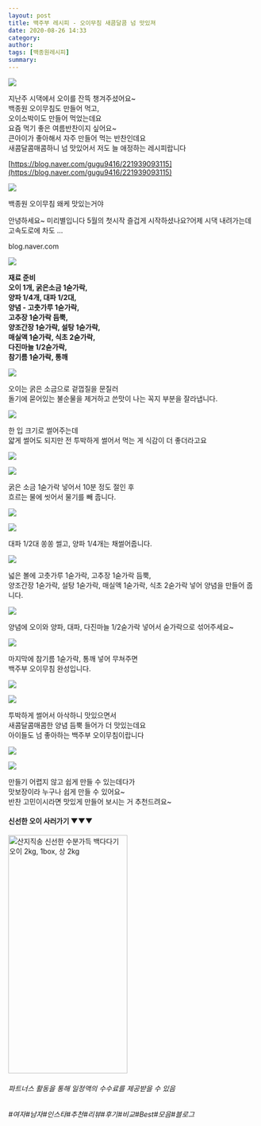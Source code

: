 ```yaml
---
layout: post
title: 백주부 레시피 - 오이무침 새콤달콤 넘 맛있져
date: 2020-08-26 14:33
category: 
author: 
tags: [백종원레시피]
summary: 
---
```



[![](https://post-phinf.pstatic.net/MjAyMDA3MjFfMTI4/MDAxNTk1Mjg3ODI2MTA3.hwdXdIaQXa5Hp5ti0rsYdZTfiiYQHW9kFhsXHoIsj8gg.zRzII66aeq0qKpza2IHMQwAnX1-x0JF7r0Z0X5sQijkg.JPEG/image_7472106131595287673683.jpg?type=w1200)](https://post.naver.com/viewer/postView.nhn?volumeNo=28848102&memberNo=7289556#)

  
  
지난주 시댁에서 오이를 잔뜩 챙겨주셨어요~  
백종원 오이무침도 만들어 먹고,  
오이소박이도 만들어 먹었는데요  
요즘 먹기 좋은 여름반찬이지 싶어요~  
큰아이가 좋아해서 자주 만들어 먹는 반찬인데요  
새콤달콤매콤하니 넘 맛있어서 저도 늘 애정하는 레시피랍니다  
  
[https://blog.naver.com/gugu9416/221939093115](https://blog.naver.com/gugu9416/221939093115)

[](https://blog.naver.com/gugu9416/221939093115)

![](https://dthumb-phinf.pstatic.net/?src=%22https%3A%2F%2Fblogthumb.pstatic.net%2FMjAyMDA0MzBfMjIx%2FMDAxNTg4MjU1MDEwNzgz.c7P4ggS8aDG0uWpE3Jj4zl8Vwg3uGGCvM0qyZDhZNgMg.F6ruKuaIdRnKr9Vyz4gGa52aar7fMcAzpZJOLObYT40g.JPEG.gugu9416%2F0_-_%25BA%25B9%25BB%25E7%25BA%25BB.JPG%3Ftype%3Dw2%22&type=ff500_300)

백종원 오이무침 왜케 맛있는거야

안녕하세요~ 미리별입니다 5월의 첫시작 즐겁게 시작하셨나요?어제 시댁 내려가는데 고속도로에 차도 ...

blog.naver.com

  
  

[![](https://post-phinf.pstatic.net/MjAyMDA3MjFfMjc4/MDAxNTk1Mjg3ODI4MjEw.X_UG9BSMO_rLh5VuRdYc9767XuqHUTR0pTqPaeUHXjsg.XNdjm8ty6qqrlyTsBuiwUHaz6pK4W87mCO9bowBCmgwg.JPEG/image_6453335391595287673684.jpg?type=w1200)](https://post.naver.com/viewer/postView.nhn?volumeNo=28848102&memberNo=7289556#)

  
  
**재료 준비**  
**오이 1개, 굵은소금 1숟가락,**  
**양파 1/4개, 대파 1/2대,**  
**양념 - 고춧가루 1숟가락,**  
**고추장 1숟가락 듬뿍,**  
**양조간장 1숟가락, 설탕 1숟가락,**  
**매실액 1숟가락, 식초 2숟가락,**  
**다진마늘 1/2숟가락,**  
**참기름 1숟가락, 통깨**  
  

[![](https://post-phinf.pstatic.net/MjAyMDA3MjFfNjUg/MDAxNTk1Mjg3ODI5MzUw.TPLzpcdbl0iPlbhFYwG-2tRmfjdxR2fLud5aDjnw4dsg.o2IAhUXCuBAXccwsmKgW_VUge1fSMWFYrJntksRmXSgg.JPEG/image_4693632581595287673684.jpg?type=w1200)](https://post.naver.com/viewer/postView.nhn?volumeNo=28848102&memberNo=7289556#)

오이는 굵은 소금으로 겉껍질을 문질러  
돌기에 묻어있는 불순물을 제거하고 쓴맛이 나는 꼭지 부분을 잘라냅니다.

[![](https://post-phinf.pstatic.net/MjAyMDA3MjFfNDQg/MDAxNTk1Mjg3ODMxMDE0.WL_dzjxi48FbfRo_hX-DGH_lC3JZIrawD3lOYmLnvj8g.jb6p3BHHB6pth8KzVYaIzpg-rblLeXMhyxCLopZJuyMg.JPEG/image_4434827171595287673685.jpg?type=w1200)](https://post.naver.com/viewer/postView.nhn?volumeNo=28848102&memberNo=7289556#)

  
한 입 크기로 썰어주는데  
얇게 썰어도 되지만 전 투박하게 썰어서 먹는 게 식감이 더 좋더라고요  

[![](https://post-phinf.pstatic.net/MjAyMDA3MjFfMTEz/MDAxNTk1Mjg3ODMyNjg2.1ViThXnh7-LXVF8N6o4axPCnysomPOPBE23aFyh5gP0g.fVhJNGlXmsyPVxp5sQTZyyS4KaLI_vxWbg4TuFKROpAg.JPEG/image_2954130481595287673685.jpg?type=w1200)](https://post.naver.com/viewer/postView.nhn?volumeNo=28848102&memberNo=7289556#)

[![](https://post-phinf.pstatic.net/MjAyMDA3MjFfMTEg/MDAxNTk1Mjg3ODI0Nzkz.N_wo7uxKUU0ks8lsz6hgbP52Icp6qIiV5jU-diFqwS8g.Yfu4T9zrrrITj2L-NWSz6KlvDWNoTLx04Lo_tFkXmwcg.JPEG/image_8238855961595287673685.jpg?type=w1200)](https://post.naver.com/viewer/postView.nhn?volumeNo=28848102&memberNo=7289556#)

  
  
굵은 소금 1숟가락 넣어서 10분 정도 절인 후  
흐르는 물에 씻어서 물기를 빼 줍니다.  

[![](https://post-phinf.pstatic.net/MjAyMDA3MjFfMiAg/MDAxNTk1Mjg3ODM0MzMw.uG_7IZkxikwJr2BbKIIj0Zlx5xswplvMMT-OCxOkKyMg.bPzmo_4kZexOjaQg0ka31v-xdVEKczNIu_bbBBFYn_4g.JPEG/image_3694767221595287673685.jpg?type=w1200)](https://post.naver.com/viewer/postView.nhn?volumeNo=28848102&memberNo=7289556#)

[![](https://post-phinf.pstatic.net/MjAyMDA3MjFfMTAx/MDAxNTk1Mjg3ODM2MDcx.BTWXDGhpZys6v-48eTkY34OsB0S3shFVDAYf8a_J26sg.TYwrKA_hkEenhhcmA1ikt3XMBfGPuiK6nqgrWJ2slggg.JPEG/image_7582571311595287673685.jpg?type=w1200)](https://post.naver.com/viewer/postView.nhn?volumeNo=28848102&memberNo=7289556#)

  
  
대파 1/2대 쏭쏭 썰고, 양파 1/4개는 채썰어줍니다.  

[![](https://post-phinf.pstatic.net/MjAyMDA3MjFfMTI3/MDAxNTk1Mjg3ODM4MTEx.5cK6_tFJAorziuzuWYtVefms8N3DCndipDghNUvdPXUg.w3HsGPVibrkx_zc9KEL1T0URYfAG9ZDg70Hps5myAFEg.JPEG/image_7601398011595287673686.jpg?type=w1200)](https://post.naver.com/viewer/postView.nhn?volumeNo=28848102&memberNo=7289556#)

  
  
넓은 볼에 고춧가루 1숟가락, 고추장 1숟가락 듬뿍,  
양조간장 1숟가락, 설탕 1숟가락, 매실액 1숟가락, 식초 2숟가락 넣어 양념을 만들어 줍니다.  
  

[![](https://post-phinf.pstatic.net/MjAyMDA3MjFfOSAg/MDAxNTk1Mjg3ODM5NzMw.XEHzDFyBi2pibJotMvZFi5rKQ8GznpBZEvdSWPGGCgkg.vGzb_aCEqhECUHrMY5pSGBxNMe-4Zcruzn4J1x8-CuMg.JPEG/image_2660063891595287673686.jpg?type=w1200)](https://post.naver.com/viewer/postView.nhn?volumeNo=28848102&memberNo=7289556#)

  
  
양념에 오이와 양파, 대파, 다진마늘 1/2숟가락 넣어서 숟가락으로 섞어주세요~  
  

[![](https://post-phinf.pstatic.net/MjAyMDA3MjFfMjc5/MDAxNTk1Mjg3ODQxMDUw.s9FTKtzylbRkSHCfUXJZpo2hK9I4WFtqhfSMgVdNlGwg.2SaWx5EdYNKihJJQsDkhp5AGkQDyBLxlUlo_ftpAbgkg.JPEG/image_2522953471595287673686.jpg?type=w1200)](https://post.naver.com/viewer/postView.nhn?volumeNo=28848102&memberNo=7289556#)

  
  
마지막에 참기름 1숟가락, 통깨 넣어 무쳐주면  
백주부 오이무침 완성입니다.  

[![](https://post-phinf.pstatic.net/MjAyMDA3MjFfMjM3/MDAxNTk1Mjg3ODQyODU5.JIWpjVtpB5Jm3P4e1pKpoa0JLk35VjK6tO7jCjO366Ag.Sn4hnQIC0TweKTVsRQE5K4_nFoCJl8AElyqUG7GVkNog.JPEG/image_1997268451595287673686.jpg?type=w1200)](https://post.naver.com/viewer/postView.nhn?volumeNo=28848102&memberNo=7289556#)

[![](https://post-phinf.pstatic.net/MjAyMDA3MjFfMjAy/MDAxNTk1Mjg3ODQ0MDc0.JRpaDlWHYe-qDWKM_YFO4ZMfkZ8GGIa4qsL5LhDMyB4g.KQfHLp-kuP5k-Tn-zCZhKd8NI-TwXHaKs9HmRg9323Ig.JPEG/image_3097183981595287673687.jpg?type=w1200)](https://post.naver.com/viewer/postView.nhn?volumeNo=28848102&memberNo=7289556#)

  
  
투박하게 썰어서 아삭하니 맛있으면서  
새콤달콤매콤한 양념 듬뿍 들어가 더 맛있는데요  
아이들도 넘 좋아하는 백주부 오이무침이랍니다  

[![](https://post-phinf.pstatic.net/MjAyMDA3MjFfMjUy/MDAxNTk1Mjg3ODQ1Mjk3.JsF6y-MshSYCJYoeJYKbdviL10moufJyAlHUkVn1tRMg.IZ-XI9Q3QemVAVEv2Rc87ZmTUtGfUIKBZPhI_Sdwd0sg.JPEG/image_6622971101595287673687.jpg?type=w1200)](https://post.naver.com/viewer/postView.nhn?volumeNo=28848102&memberNo=7289556#)

[![](https://post-phinf.pstatic.net/MjAyMDA3MjFfMjE3/MDAxNTk1Mjg3ODQ2Mjg3.u1y2nUHpLws6O8hsWwswWFz9Lcy6uMPp2zRlUGSNKUkg.sFVpmkw9X70WoQpomHCazqzs-bY3_PSsQ21_BzpD9BUg.JPEG/image_7850686521595287673687.jpg?type=w1200)](https://post.naver.com/viewer/postView.nhn?volumeNo=28848102&memberNo=7289556#)

  
  
만들기 어렵지 않고 쉽게 만들 수 있는데다가  
맛보장이라 누구나 쉽게 만들 수 있어요~  
반찬 고민이시라면 맛있게 만들어 보시는 거 추천드려요~



#### 신선한 오이 사러가기  ▼▼▼

<a href="https://coupa.ng/bIR4GM" target="_blank"><img src="https://static.coupangcdn.com/image/affiliate/banner/e15f2a305ba40d83f78e7645fc2af11c@2x.jpg" alt="산지직송 신선한 수분가득 백다다기 오이 2kg, 1box, 상 2kg"  width="240" height="480"></a>


###### 파트너스 활동을 통해 일정액의 수수료를 제공받을 수 있음
###### #여자#남자#인스타#추천#리뷰#후기#비교#Best#모음#블로그